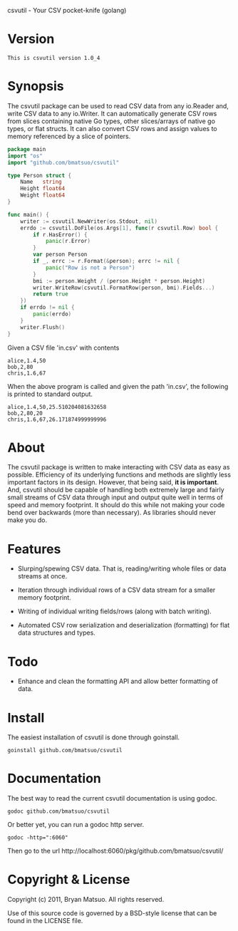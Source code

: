 csvutil - Your CSV pocket-knife (golang)

Version
=======

    This is csvutil version 1.0_4

Synopsis
========

The csvutil package can be used to read CSV data from any io.Reader and,
write CSV data to any io.Writer. It can automatically generate CSV rows
from slices containing native Go types, other slices/arrays of native go
types, or flat structs. It can also convert CSV rows and assign values to
memory referenced by a slice of pointers.

```go
package main
import "os"
import "github.com/bmatsuo/csvutil"

type Person struct {
    Name   string
    Height float64
    Weight float64
}

func main() {
    writer := csvutil.NewWriter(os.Stdout, nil)
    errdo := csvutil.DoFile(os.Args[1], func(r csvutil.Row) bool {
        if r.HasError() {
            panic(r.Error)
        }
        var person Person
        if _, errc := r.Format(&person); errc != nil {
            panic("Row is not a Person")
        }
        bmi := person.Weight / (person.Height * person.Height)
        writer.WriteRow(csvutil.FormatRow(person, bmi).Fields...)
        return true
    })
    if errdo != nil {
        panic(errdo)
    }
    writer.Flush()
}
```

Given a CSV file 'in.csv' with contents

```
alice,1.4,50
bob,2,80
chris,1.6,67
```

When the above program is called and given the path 'in.csv', the following
is printed to standard output.

```
alice,1.4,50,25.510204081632658
bob,2,80,20
chris,1.6,67,26.171874999999996
```

About
=====

The csvutil package is written to make interacting with CSV data as easy
as possible. Efficiency of its underlying functions and methods are
slightly less important factors in its design. However, that being said,
**it is important**. And, csvutil should be capable of handling both
extremely large and fairly small streams of CSV data through input and
output quite well in terms of speed and memory footprint. It should do
this while not making your code bend over backwards (more than necessary).
As libraries should never make you do.

Features
========

* Slurping/spewing CSV data. That is, reading/writing whole files or data
streams at once.

* Iteration through individual rows of a CSV data stream for a smaller
memory footprint.

* Writing of individual writing fields/rows (along with batch writing).

* Automated CSV row serialization and deserialization (formatting) for flat
data structures and types.

Todo
====

* Enhance and clean the formatting API and allow better formatting of data.

Install
=======

The easiest installation of csvutil is done through goinstall.

    goinstall github.com/bmatsuo/csvutil

Documentation
=============

The best way to read the current csvutil documentation is using
godoc.

    godoc github.com/bmatsuo/csvutil

Or better yet, you can run a godoc http server.

    godoc -http=":6060"

Then go to the url http://localhost:6060/pkg/github.com/bmatsuo/csvutil/

Copyright & License
===================

Copyright (c) 2011, Bryan Matsuo.
All rights reserved.

Use of this source code is governed by a BSD-style license that can be
found in the LICENSE file.
